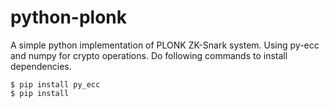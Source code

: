 # python-plonk
A simple python implementation of PLONK ZK-Snark system. Using py-ecc and numpy for crypto operations.
Do following commands to install dependencies.
```
$ pip install py_ecc
$ pip install
```
